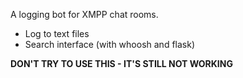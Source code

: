 A logging bot for XMPP chat rooms.

* Log to text files
* Search interface (with whoosh and flask)

**DON'T TRY TO USE THIS - IT'S STILL NOT WORKING**
